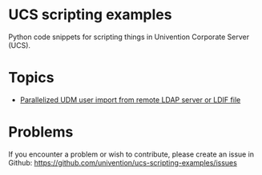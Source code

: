 # UCS scripting examples

Python code snippets for scripting things in Univention Corporate Server (UCS).

# Topics

* [Parallelized UDM user import from remote LDAP server or LDIF file](udm-import/example-udm-import-from-remote-ldap-with-multiprocessing.py)

# Problems
If you encounter a problem or wish to contribute, please create an issue in Github: https://github.com/univention/ucs-scripting-examples/issues

